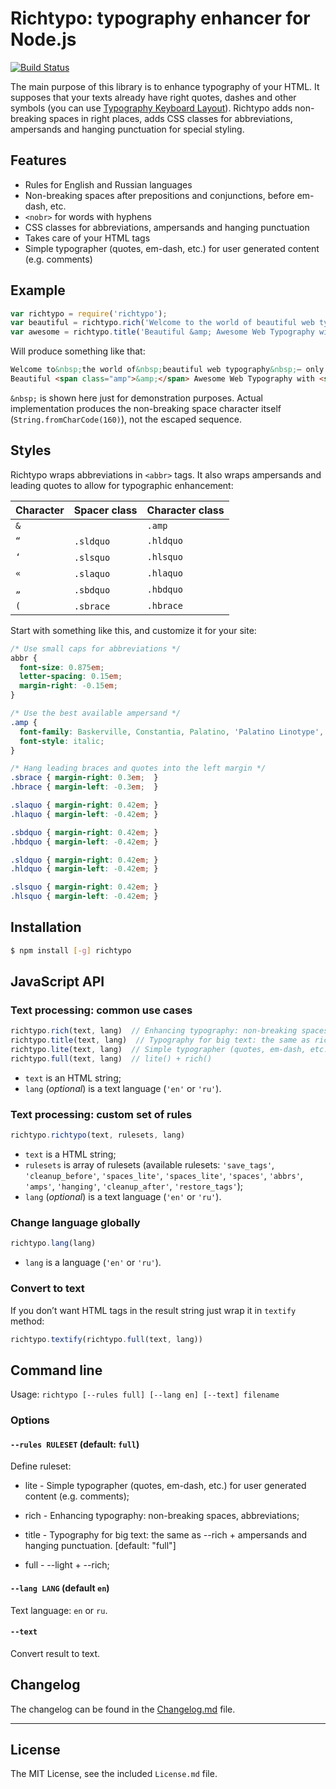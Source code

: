 # Richtypo: typography enhancer for Node.js

[![Build Status](https://travis-ci.org/sapegin/richtypo.js.svg)](https://travis-ci.org/sapegin/richtypo.js)

The main purpose of this library is to enhance typography of your HTML. It supposes that your texts already have right
quotes, dashes and other symbols (you can use [Typography Keyboard Layout](http://ilyabirman.net/typography-layout/)).
Richtypo adds non-breaking spaces in right places, adds CSS classes for abbreviations, ampersands and hanging
punctuation for special styling.


## Features

- Rules for English and Russian languages
- Non-breaking spaces after prepositions and conjunctions, before em-dash, etc.
- `<nobr>` for words with hyphens
- CSS classes for abbreviations, ampersands and hanging punctuation
- Takes care of your HTML tags
- Simple typographer (quotes, em-dash, etc.) for user generated content (e.g. comments)


## Example

```javascript
var richtypo = require('richtypo');
var beautiful = richtypo.rich('Welcome to the world of beautiful web typography — only with Richtypo.');
var awesome = richtypo.title('Beautiful &amp; Awesome Web Typography with “Richtypo”');
```

Will produce something like that:

```html
Welcome to&nbsp;the world of&nbsp;beautiful web typography&nbsp;— only with Richtypo.
Beautiful <span class="amp">&amp;</span> Awesome Web Typography with <span class="sldquo"> </span> <span class="hldquo">“</span>Richtypo”'
```

`&nbsp;` is shown here just for demonstration purposes. Actual implementation produces the non-breaking space character itself (`String.fromCharCode(160)`), not the escaped sequence.


## Styles

Richtypo wraps abbreviations in `<abbr>` tags. It also wraps ampersands and leading quotes to allow for typographic enhancement:

| Character | Spacer class | Character class |
| --------- | ------------ | --------------- |
| `&` |           | `.amp`    |
| `“` | `.sldquo` | `.hldquo` |
| `‘` | `.slsquo` | `.hlsquo` |
| `«` | `.slaquo` | `.hlaquo` |
| `„` | `.sbdquo` | `.hbdquo` |
| `(` | `.sbrace` | `.hbrace` |

Start with something like this, and customize it for your site:

```css
/* Use small caps for abbreviations */
abbr {
  font-size: 0.875em;
  letter-spacing: 0.15em;
  margin-right: -0.15em;
}

/* Use the best available ampersand */
.amp {
  font-family: Baskerville, Constantia, Palatino, 'Palatino Linotype', 'Book Antiqua', serif;
  font-style: italic;
}

/* Hang leading braces and quotes into the left margin */
.sbrace { margin-right: 0.3em;  }
.hbrace { margin-left: -0.3em;  }

.slaquo { margin-right: 0.42em; }
.hlaquo { margin-left: -0.42em; }

.sbdquo { margin-right: 0.42em; }
.hbdquo { margin-left: -0.42em; }

.sldquo { margin-right: 0.42em; }
.hldquo { margin-left: -0.42em; }

.slsquo { margin-right: 0.42em; }
.hlsquo { margin-left: -0.42em; }
```


## Installation

```bash
$ npm install [-g] richtypo
```


## JavaScript API

### Text processing: common use cases

```javascript
richtypo.rich(text, lang)  // Enhancing typography: non-breaking spaces, abbreviations
richtypo.title(text, lang)  // Typography for big text: the same as rich + ampersands and hanging punctuation
richtypo.lite(text, lang)  // Simple typographer (quotes, em-dash, etc.) for user generated content (e.g. comments)
richtypo.full(text, lang)  // lite() + rich()
```

- `text` is an HTML string;
- `lang` (*optional*) is a text language (`'en'` or `'ru'`).

### Text processing: custom set of rules

```javascript
richtypo.richtypo(text, rulesets, lang)
```

- `text` is a HTML string;
- `rulesets` is array of rulesets (available rulesets: `'save_tags'`, `'cleanup_before'`, `'spaces_lite'`, `'spaces_lite'`,
  `'spaces'`, `'abbrs'`, `'amps'`, `'hanging'`, `'cleanup_after'`, `'restore_tags'`);
- `lang` (*optional*) is a text language (`'en'` or `'ru'`).

### Change language globally

```javascript
richtypo.lang(lang)
```

- `lang` is a language (`'en'` or `'ru'`).

### Convert to text

If you don’t want HTML tags in the result string just wrap it in `textify` method:

```javascript
richtypo.textify(richtypo.full(text, lang))
```


## Command line

Usage: `richtypo [--rules full] [--lang en] [--text] filename`

### Options

#### `--rules RULESET` (default: `full`)

Define ruleset:

- lite - Simple typographer (quotes, em-dash, etc.) for user generated content (e.g. comments);

- rich - Enhancing typography: non-breaking spaces, abbreviations;

- title - Typography for big text: the same as --rich + ampersands and hanging punctuation.  [default: "full"]

- full - --light + --rich;

#### `--lang LANG` (default `en`)

Text language: `en` or `ru`.

#### `--text`

Convert result to text.

## Changelog

The changelog can be found in the [Changelog.md](Changelog.md) file.


---

## License

The MIT License, see the included `License.md` file.
